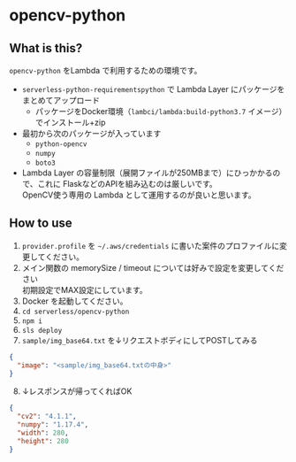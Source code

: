 # opencv-python

## What is this?

`opencv-python` をLambda で利用するための環境です。

- `serverless-python-requirementspython` で Lambda Layer にパッケージをまとめてアップロード
  + パッケージをDocker環境（`lambci/lambda:build-python3.7` イメージ）でインストール+zip
- 最初から次のパッケージが入っています
  + `python-opencv`
  + `numpy`
  + `boto3`
- Lambda Layer の容量制限（展開ファイルが250MBまで）にひっかかるので、これに FlaskなどのAPIを組み込むのは厳しいです。  
  OpenCV使う専用の Lambda として運用するのが良いと思います。


## How to use

1. `provider.profile` を `~/.aws/credentials` に書いた案件のプロファイルに変更してください。
2. メイン関数の memorySize / timeout については好みで設定を変更してください  
  初期設定でMAX設定にしています。
3. Docker を起動してください。
4. `cd serverless/opencv-python`
5. `npm i`
6. `sls deploy`
7. `sample/img_base64.txt` を↓リクエストボディにしてPOSTしてみる  
  ```json
  {
    "image": "<sample/img_base64.txtの中身>"
  }
  ```
8. ↓レスポンスが帰ってくればOK  
  ```json
  {
    "cv2": "4.1.1",
    "numpy": "1.17.4",
    "width": 280,
    "height": 280
  }
  ```

